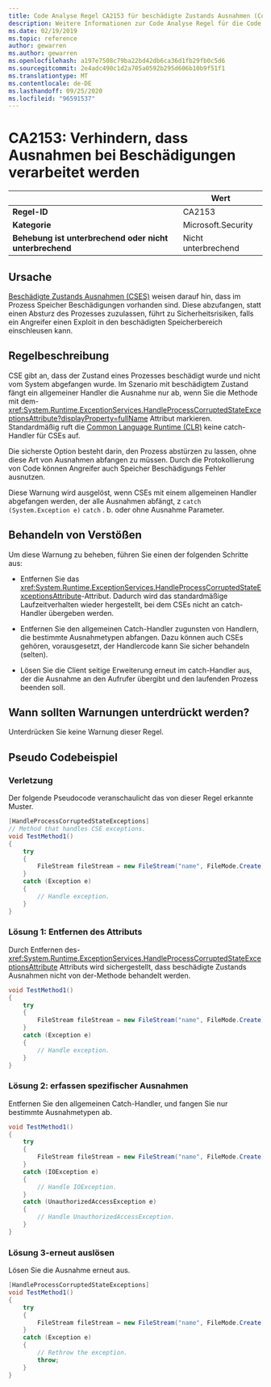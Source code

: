 ```yaml
---
title: Code Analyse Regel CA2153 für beschädigte Zustands Ausnahmen (Code Analyse)
description: Weitere Informationen zur Code Analyse Regel für die Code Analyse Regel CA2153 für beschädigte Zustands Ausnahmen
ms.date: 02/19/2019
ms.topic: reference
author: gewarren
ms.author: gewarren
ms.openlocfilehash: a197e7508c79ba22bd42db6ca36d1fb29fb0c5d6
ms.sourcegitcommit: 2e4adc490c1d2a705a0592b295d606b10b9f51f1
ms.translationtype: MT
ms.contentlocale: de-DE
ms.lasthandoff: 09/25/2020
ms.locfileid: "96591537"
---
```

# <a name="ca2153-avoid-handling-corrupted-state-exceptions"></a>CA2153: Verhindern, dass Ausnahmen bei Beschädigungen verarbeitet werden

| | Wert |
|-|-|
| **Regel-ID** |CA2153|
| **Kategorie** |Microsoft.Security|
| **Behebung ist unterbrechend oder nicht unterbrechend** |Nicht unterbrechend|

## <a name="cause"></a>Ursache

[Beschädigte Zustands Ausnahmen (CSES)](/archive/msdn-magazine/2009/february/clr-inside-out-handling-corrupted-state-exceptions) weisen darauf hin, dass im Prozess Speicher Beschädigungen vorhanden sind. Diese abzufangen, statt einen Absturz des Prozesses zuzulassen, führt zu Sicherheitsrisiken, falls ein Angreifer einen Exploit in den beschädigten Speicherbereich einschleusen kann.

## <a name="rule-description"></a>Regelbeschreibung

CSE gibt an, dass der Zustand eines Prozesses beschädigt wurde und nicht vom System abgefangen wurde. Im Szenario mit beschädigtem Zustand fängt ein allgemeiner Handler die Ausnahme nur ab, wenn Sie die Methode mit dem- <xref:System.Runtime.ExceptionServices.HandleProcessCorruptedStateExceptionsAttribute?displayProperty=fullName> Attribut markieren. Standardmäßig ruft die [Common Language Runtime (CLR)](../../../standard/clr.md) keine catch-Handler für CSEs auf.

Die sicherste Option besteht darin, den Prozess abstürzen zu lassen, ohne diese Art von Ausnahmen abfangen zu müssen. Durch die Protokollierung von Code können Angreifer auch Speicher Beschädigungs Fehler ausnutzen.

Diese Warnung wird ausgelöst, wenn CSEs mit einem allgemeinen Handler abgefangen werden, der alle Ausnahmen abfängt, z `catch (System.Exception e)` `catch` . b. oder ohne Ausnahme Parameter.

## <a name="how-to-fix-violations"></a>Behandeln von Verstößen

Um diese Warnung zu beheben, führen Sie einen der folgenden Schritte aus:

- Entfernen Sie das <xref:System.Runtime.ExceptionServices.HandleProcessCorruptedStateExceptionsAttribute>-Attribut. Dadurch wird das standardmäßige Laufzeitverhalten wieder hergestellt, bei dem CSEs nicht an catch-Handler übergeben werden.

- Entfernen Sie den allgemeinen Catch-Handler zugunsten von Handlern, die bestimmte Ausnahmetypen abfangen. Dazu können auch CSEs gehören, vorausgesetzt, der Handlercode kann Sie sicher behandeln (selten).

- Lösen Sie die Client seitige Erweiterung erneut im catch-Handler aus, der die Ausnahme an den Aufrufer übergibt und den laufenden Prozess beenden soll.

## <a name="when-to-suppress-warnings"></a>Wann sollten Warnungen unterdrückt werden?

Unterdrücken Sie keine Warnung dieser Regel.

## <a name="pseudo-code-example"></a>Pseudo Codebeispiel

### <a name="violation"></a>Verletzung

Der folgende Pseudocode veranschaulicht das von dieser Regel erkannte Muster.

```csharp
[HandleProcessCorruptedStateExceptions]
// Method that handles CSE exceptions.
void TestMethod1()
{
    try
    {
        FileStream fileStream = new FileStream("name", FileMode.Create);
    }
    catch (Exception e)
    {
        // Handle exception.
    }
}
```

### <a name="solution-1---remove-the-attribute"></a>Lösung 1: Entfernen des Attributs

Durch Entfernen des- <xref:System.Runtime.ExceptionServices.HandleProcessCorruptedStateExceptionsAttribute> Attributs wird sichergestellt, dass beschädigte Zustands Ausnahmen nicht von der-Methode behandelt werden.

```csharp
void TestMethod1()
{
    try
    {
        FileStream fileStream = new FileStream("name", FileMode.Create);
    }
    catch (Exception e)
    {
        // Handle exception.
    }
}
```

### <a name="solution-2---catch-specific-exceptions"></a>Lösung 2: erfassen spezifischer Ausnahmen

Entfernen Sie den allgemeinen Catch-Handler, und fangen Sie nur bestimmte Ausnahmetypen ab.

```csharp
void TestMethod1()
{
    try
    {
        FileStream fileStream = new FileStream("name", FileMode.Create);
    }
    catch (IOException e)
    {
        // Handle IOException.
    }
    catch (UnauthorizedAccessException e)
    {
        // Handle UnauthorizedAccessException.
    }
}
```

### <a name="solution-3---rethrow"></a>Lösung 3-erneut auslösen

Lösen Sie die Ausnahme erneut aus.

```csharp
[HandleProcessCorruptedStateExceptions]
void TestMethod1()
{
    try
    {
        FileStream fileStream = new FileStream("name", FileMode.Create);
    }
    catch (Exception e)
    {
        // Rethrow the exception.
        throw;
    }
}
```
